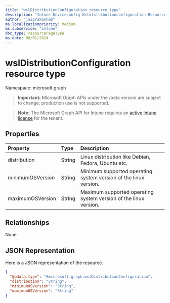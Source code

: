 ```yaml
---
title: "wslDistributionConfiguration resource type"
description: "Intune Deviceconfig Wsldistributionconfiguration Resources ."
author: "jaiprakashmb"
ms.localizationpriority: medium
ms.subservice: "intune"
doc_type: resourcePageType
ms.date: 08/01/2024
---
```


# wslDistributionConfiguration resource type

Namespace: microsoft.graph

> **Important:** Microsoft Graph APIs under the /beta version are subject to change; production use is not supported.

> **Note:** The Microsoft Graph API for Intune requires an [active Intune license](https://go.microsoft.com/fwlink/?linkid=839381) for the tenant.



## Properties
|Property|Type|Description|
|:---|:---|:---|
|distribution|String|Linux distribution like Debian, Fedora, Ubuntu etc.|
|minimumOSVersion|String|Minimum supported operating system version of the linux version.|
|maximumOSVersion|String|Maximum supported operating system version of the linux version.|

## Relationships
None

## JSON Representation
Here is a JSON representation of the resource.
<!-- {
  "blockType": "resource",
  "@odata.type": "microsoft.graph.wslDistributionConfiguration"
}
-->
``` json
{
  "@odata.type": "#microsoft.graph.wslDistributionConfiguration",
  "distribution": "String",
  "minimumOSVersion": "String",
  "maximumOSVersion": "String"
}
```
